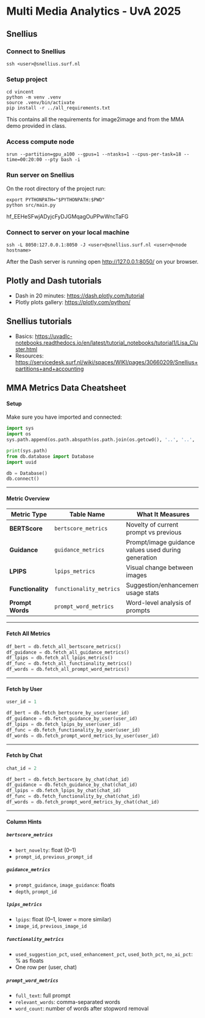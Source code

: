 # Multi Media Analytics - UvA 2025

## Snellius
### Connect to Snellius
```
ssh <user>@snellius.surf.nl 
```

### Setup project
```
cd vincent
python -m venv .venv
source .venv/bin/activate
pip install -r ../all_requirements.txt
```

This contains all the requirements for image2image and from the MMA demo provided in class.

### Access compute node
```
srun --partition=gpu_a100 --gpus=1 --ntasks=1 --cpus-per-task=18 --time=00:20:00 --pty bash -i
```

### Run server on Snellius
On the root directory of the project run:
```
export PYTHONPATH="$PYTHONPATH:$PWD" 
python src/main.py
```

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

### Connect to server on your local machine
```
ssh -L 8050:127.0.0.1:8050 -J <user>@snellius.surf.nl <user>@<node hostname>
```

After the Dash server is running open http://127.0.0.1:8050/ on your browser.


## Plotly and Dash tutorials
- Dash in 20 minutes: https://dash.plotly.com/tutorial
- Plotly plots gallery: https://plotly.com/python/

## Snellius tutorials
- Basics: https://uvadlc-notebooks.readthedocs.io/en/latest/tutorial_notebooks/tutorial1/Lisa_Cluster.html
- Resources: https://servicedesk.surf.nl/wiki/spaces/WIKI/pages/30660209/Snellius+partitions+and+accounting


## MMA Metrics Data Cheatsheet

#### Setup

Make sure you have imported and connected:

```python
import sys
import os
sys.path.append(os.path.abspath(os.path.join(os.getcwd(), '..', '..', 'app')))

print(sys.path)
from db.database import Database
import uuid

db = Database()
db.connect()
```

---

#### Metric Overview

| Metric Type       | Table Name              | What It Measures                                    |
| ----------------- | ----------------------- | --------------------------------------------------- |
| **BERTScore**     | `bertscore_metrics`     | Novelty of current prompt vs previous               |
| **Guidance**      | `guidance_metrics`      | Prompt/image guidance values used during generation |
| **LPIPS**         | `lpips_metrics`         | Visual change between images                        |
| **Functionality** | `functionality_metrics` | Suggestion/enhancement usage stats                  |
| **Prompt Words**  | `prompt_word_metrics`   | Word-level analysis of prompts                      |

---

#### Fetch All Metrics

```python
df_bert = db.fetch_all_bertscore_metrics()
df_guidance = db.fetch_all_guidance_metrics()
df_lpips = db.fetch_all_lpips_metrics()
df_func = db.fetch_all_functionality_metrics()
df_words = db.fetch_all_prompt_word_metrics()
```

---

#### Fetch by User

```python
user_id = 1

df_bert = db.fetch_bertscore_by_user(user_id)
df_guidance = db.fetch_guidance_by_user(user_id)
df_lpips = db.fetch_lpips_by_user(user_id)
df_func = db.fetch_functionality_by_user(user_id)
df_words = db.fetch_prompt_word_metrics_by_user(user_id)
```

---

#### Fetch by Chat

```python
chat_id = 2

df_bert = db.fetch_bertscore_by_chat(chat_id)
df_guidance = db.fetch_guidance_by_chat(chat_id)
df_lpips = db.fetch_lpips_by_chat(chat_id)
df_func = db.fetch_functionality_by_chat(chat_id)
df_words = db.fetch_prompt_word_metrics_by_chat(chat_id)
```

---

#### Column Hints

##### `bertscore_metrics`

* `bert_novelty`: float (0–1)
* `prompt_id`, `previous_prompt_id`

##### `guidance_metrics`

* `prompt_guidance`, `image_guidance`: floats
* `depth`, `prompt_id`

##### `lpips_metrics`

* `lpips`: float (0–1, lower = more similar)
* `image_id`, `previous_image_id`

##### `functionality_metrics`

* `used_suggestion_pct`, `used_enhancement_pct`, `used_both_pct`, `no_ai_pct`: % as floats
* One row per (user, chat)

##### `prompt_word_metrics`

* `full_text`: full prompt
* `relevant_words`: comma-separated words
* `word_count`: number of words after stopword removal

